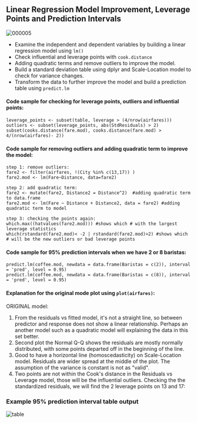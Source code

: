 ## Linear Regression Model Improvement, Leverage Points and Prediction Intervals


![000005](https://user-images.githubusercontent.com/62857660/138489170-b701b844-6006-4af6-be57-bb062a9fd928.png)

- Examine the independent and dependent variables by building a linear regression model using  ```lm()```
- Check influential and leverage points with ```cook.distance``` 
- Adding quadratic terms and remove outliers to improve the model.
- Build a standard deviation table using dplyr and Scale-Location model to check for variance changes.
- Transform the data to further improve the model and build a prediction table using ```predict.lm```


#### Code sample for checking for leverage points, outliers and influential points:
```
leverage_points <- subset(table, leverage > (4/nrow(airfares)))
outliers <- subset(leverage_points, abs(StdResiduals) > 2)
subset(cooks.distance(fare.mod), cooks.distance(fare.mod) > 4/(nrow(airfares)- 2))
```

#### Code sample for removing outliers and adding quadratic term to improve the model: 
```
step 1: remove outliers:
fare2 <- filter(airfares, !(City %in% c(13,17)) )
fare2.mod <- lm(Fare~Distance, data=fare2)

step 2: add quadratic term:
fare2 <- mutate(fare2, Distance2 = Distance^2)  #adding quadratic term to data.frame
fare2.mod <- lm(Fare ~ Distance + Distance2, data = fare2) #adding quadratic term to model

step 3: checking the points again:
which.max((hatvalues(fare2.mod))) #shows which # with the largest leverage statistics
which(rstandard(fare2.mod)< -2 | rstandard(fare2.mod)>2) #shows which # will be the new outliers or bad leverage points
```

#### Code sample for 95% prediction intervals when we have 2 or 8 baristas:
```
predict.lm(coffee.mod, newdata = data.frame(Baristas = c(2)), interval = 'pred', level = 0.95)
predict.lm(coffee.mod, newdata = data.frame(Baristas = c(8)), interval = 'pred', level = 0.95)
```

#### Explanation for the original mode plot using ```plot(airfares)```:
ORIGINAL model:
1. From the residuals vs fitted model, it's not a straight line, so between predictor and response does not show a linear relationship. Perhaps an another model such as a quadratic model will explaining the data in this set better. 
2. Second plot the Normal Q-Q shows the residuals are mostly normally distributed, with some points departed off in the beginning of the line. 
3. Good to have a horizontal line (homoscedasticity) on Scale-Location model. Residuals are wider spread at the middle of the plot. The assumption of the variance is constant is not as "valid". 
4. Two points are not within the Cook's distance in the Residuals vs Leverage model, those will be the influential outliers. Checking the the standardized residuals, we will find the 2 leverage points on 13 and 17:

### Example 95% prediction interval table output
![table](https://user-images.githubusercontent.com/62857660/138491862-e5465c83-d43c-4ab8-91a3-0b679b2da7d8.JPG)
